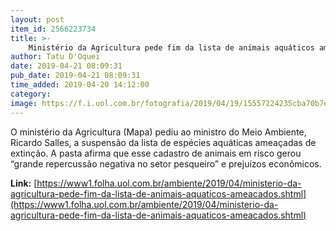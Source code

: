 ```yaml
---
layout: post
item_id: 2566223734
title: >-
    Ministério da Agricultura pede fim da lista de animais aquáticos ameaçados
author: Tatu D'Oquei
date: 2019-04-21 08:09:31
pub_date: 2019-04-21 08:09:31
time_added: 2019-04-20 14:12:00
category: 
image: https://f.i.uol.com.br/fotografia/2019/04/19/15557224235cba70b7ec741_1555722423_3x2_md.jpg
---
```


O ministério da Agricultura (Mapa) pediu ao ministro do Meio Ambiente, Ricardo Salles, a suspensão da lista de espécies aquáticas ameaçadas de extinção. A pasta afirma que esse cadastro de animais em risco gerou “grande repercussão negativa no setor pesqueiro” e prejuízos econômicos.

**Link:** [https://www1.folha.uol.com.br/ambiente/2019/04/ministerio-da-agricultura-pede-fim-da-lista-de-animais-aquaticos-ameacados.shtml](https://www1.folha.uol.com.br/ambiente/2019/04/ministerio-da-agricultura-pede-fim-da-lista-de-animais-aquaticos-ameacados.shtml)

